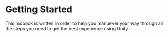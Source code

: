 # Getting Started

This mdbook is written in order to help you manuever your way through all the steps you need to get the best experience using Unity
